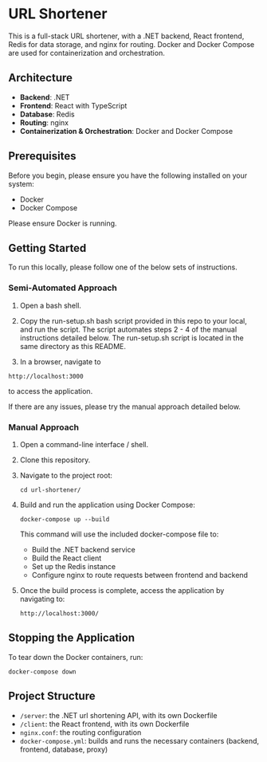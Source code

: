# URL Shortener

This is a full-stack URL shortener, with a .NET backend, React frontend, Redis for data storage, and nginx for routing. Docker and Docker Compose are used for containerization and orchestration. 

## Architecture

- **Backend**: .NET
- **Frontend**: React with TypeScript
- **Database**: Redis
- **Routing**: nginx
- **Containerization & Orchestration**: Docker and Docker Compose

## Prerequisites

Before you begin, please ensure you have the following installed on your system:

- Docker
- Docker Compose

Please ensure Docker is running. 

## Getting Started

To run this locally, please follow one of the below sets of instructions.

### Semi-Automated Approach
1. Open a bash shell.

2. Copy the run-setup.sh bash script provided in this repo to your local, and run the script. The script automates steps 2 - 4 of the manual instructions detailed below. The run-setup.sh script is located in the same directory as this README. 

5. In a browser, navigate to
```
http://localhost:3000
```
to access the application. 

If there are any issues, please try the manual approach detailed below.

### Manual Approach

1. Open a command-line interface / shell. 

2. Clone this repository.

3. Navigate to the project root:

   ```
   cd url-shortener/
   ```

4. Build and run the application using Docker Compose:

   ```
   docker-compose up --build
   ```

   This command will use the included docker-compose file to:
   - Build the .NET backend service
   - Build the React client
   - Set up the Redis instance
   - Configure nginx to route requests between frontend and backend

5. Once the build process is complete, access the application by navigating to:

   ```
   http://localhost:3000/
   ```

## Stopping the Application

To tear down the Docker containers, run:


```
docker-compose down
```


## Project Structure

- `/server`: the .NET url shortening API, with its own Dockerfile
- `/client`: the React frontend, with its own Dockerfile
- `nginx.conf`: the routing configuration
- `docker-compose.yml`: builds and runs the necessary containers (backend, frontend, database, proxy)
